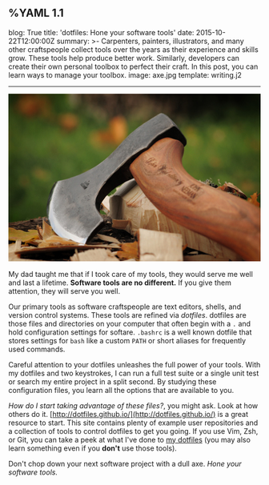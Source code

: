 %YAML 1.1
---
blog: True
title: 'dotfiles: Hone your software tools'
date: 2015-10-22T12:00:00Z
summary: >-
  Carpenters, painters, illustrators, and many other craftspeople
  collect tools
  over the years
  as their experience
  and skills grow.
  These tools help produce better work.
  Similarly,
  developers can create their own personal toolbox
  to perfect their craft.
  In this post,
  you can learn ways to manage your toolbox.
image: axe.jpg
template: writing.j2

---
<img class='book' src='axe.jpg'>

My dad taught me
that if I took care of my tools,
they would serve me well
and last a lifetime.
**Software tools are no different.**
If you give them attention,
they will serve you well.

Our primary tools as software craftspeople are
text editors,
shells,
and version control systems.
These tools are refined
via *dotfiles*.
dotfiles are those files and directories
on your computer
that often begin with a `.`
and hold configuration settings
for softare.
`.bashrc` is a well known dotfile
that stores settings for `bash`
like a custom `PATH`
or short aliases for frequently used commands.

Careful attention to your dotfiles
unleashes the full power of your tools.
With my dotfiles and two keystrokes,
I can run a full test suite
or a single unit test
or search my entire project
in a split second.
By studying these configuration files,
you learn all the options
that are available to you.

*How do I start taking advantage of these files?*,
you might ask.
Look at how others do it.
[http://dotfiles.github.io/](http://dotfiles.github.io/)
is a great resource to start.
This site contains plenty of example user repositories
and a collection of tools to control dotfiles
to get you going.
If you use Vim, Zsh, or Git,
you can take a peek at what I've done
to [my dotfiles](https://github.com/mblayman/dotfiles)
(you may also learn something even if you **don't** use those tools).

Don't chop down your next software project
with a dull axe.
*Hone your software tools.*

